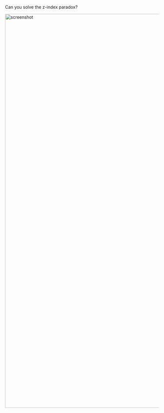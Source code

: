 Can you solve the z-index paradox?

<img width="1288" alt="screenshot" src="https://user-images.githubusercontent.com/106396244/216524526-97339e0b-902b-48d5-8c6f-47a73eaa8a81.png">
